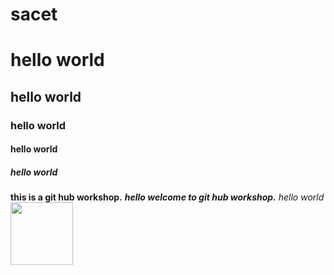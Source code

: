 # sacet
# hello world
## hello world
### hello world
#### hello world
##### hello world
**this is a git hub workshop.**
***hello welcome to git hub workshop.***
*hello world*
<img src='https://www.apssdc.in/home/images/apssdc_final.png' height=100 width=100>
